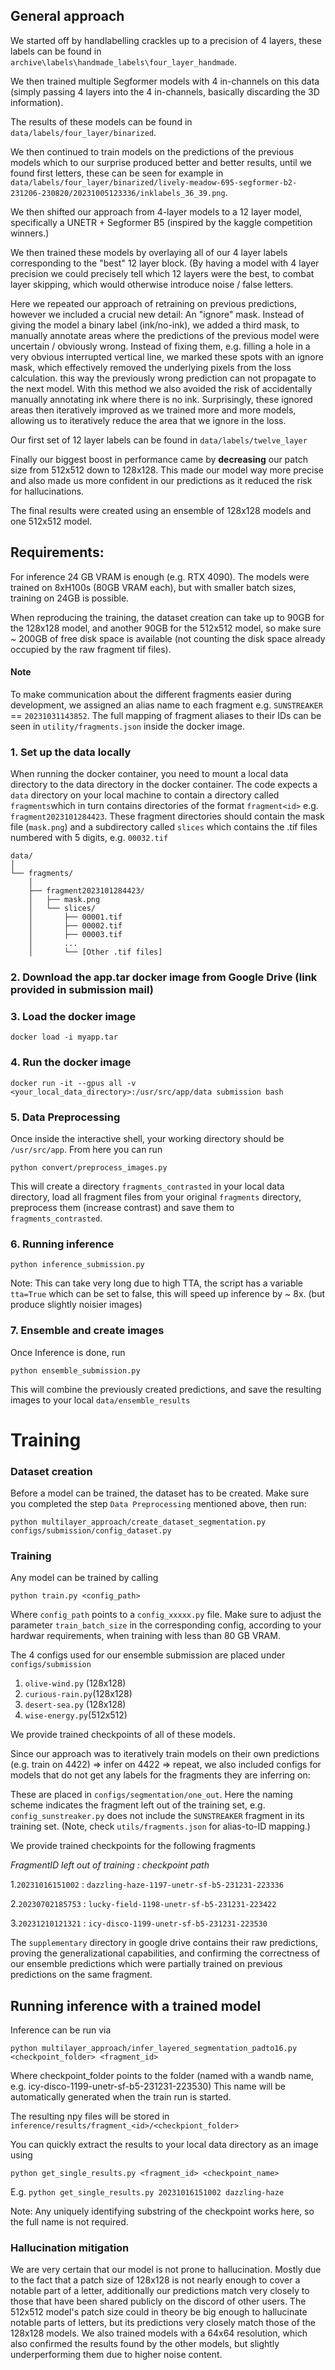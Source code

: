 ## General approach

We started off by handlabelling crackles up to a precision of 4 layers, these labels can be found in 
`archive\labels\handmade_labels\four_layer_handmade`.

We then trained multiple Segformer models with 4 in-channels on this data (simply passing 4 layers into the 4
in-channels, basically  discarding the 3D information).


The results of these models can be found in `data/labels/four_layer/binarized`.

We then continued to train models on the predictions of the previous models which to our surprise produced better and 
better results, until we found first letters, these can be seen for example in
`data/labels/four_layer/binarized/lively-meadow-695-segformer-b2-231206-230820/20231005123336/inklabels_36_39.png`. 

We then shifted our approach from 4-layer models to a 12 layer model, specifically a UNETR + Segformer B5 
(inspired by the kaggle competition winners.)

We then trained these models by overlaying all of our 4 layer labels corresponding to the "best" 12 layer block. 
(By having a model with 4 layer precision
we could precisely tell which 12 layers were the best, to combat layer skipping, which would otherwise introduce
noise / false letters.

Here we repeated our approach of retraining on previous predictions, however we included a crucial new detail: 
An "ignore" mask. Instead of giving the model a binary label (ink/no-ink), we added a third mask, to manually
annotate areas where the predictions of the previous model were uncertain / obviously wrong. Instead of fixing
them, e.g. filling a hole in a very obvious interrupted vertical line, we marked these spots with an ignore mask, 
which effectively removed the underlying pixels from the loss calculation. this way the previously wrong prediction 
can not propagate to the next model. With this method we also avoided the risk of accidentally manually annotating ink
where there is no ink. Surprisingly, these ignored areas then iteratively improved as we trained more and more models, 
allowing us to iteratively reduce the area that we ignore in the loss.

Our first set of 12 layer labels can be found in `data/labels/twelve_layer` 

Finally our biggest boost in performance came by **decreasing** our patch size from 512x512 down to 128x128.
This made our model way more precise and also made us more confident in our predictions as it reduced the risk
for hallucinations.

The final results were created using an ensemble of 128x128 models and one 512x512 model.

## Requirements:
For inference 24 GB VRAM is enough (e.g. RTX 4090). The models were trained on 8xH100s (80GB VRAM each),
but with smaller batch sizes, training on 24GB is possible.

When reproducing the training, the dataset creation can take up to 90GB for the 128x128 model, 
and another 90GB for the 512x512 model, so make sure ~ 200GB of free disk space is available 
(not counting the disk space already occupied by the raw fragment tif files).
#### Note
To make communication about the different fragments easier during development, we assigned an alias name to each 
fragment e.g. `SUNSTREAKER` == `20231031143852`. The full mapping of fragment aliases to their IDs can be seen 
in `utility/fragments.json` inside the docker image.
### 1. Set up the data locally
When running the docker container, you need to mount a local data directory to the data directory in the docker container.
The code expects a `data` directory on your local machine to contain a directory called `fragments`which in turn 
contains directories of the format
`fragment<id>` e.g. `fragment2023101284423`.
These fragment directories should contain the mask file (`mask.png`) and a subdirectory called `slices` 
which contains the .tif files numbered with 5 digits, e.g. `00032.tif`

    data/
    │
    └── fragments/
        │
        ├── fragment2023101284423/
        │   ├── mask.png
        │   └── slices/
        │       ├── 00001.tif
        │       ├── 00002.tif
        │       ├── 00003.tif
        │       ...
        │       └── [Other .tif files]
###  2. Download the app.tar docker image from Google Drive (link provided in submission mail)
###  3. Load the docker image
```
docker load -i myapp.tar
```
### 4. Run the docker image

```
docker run -it --gpus all -v <your_local_data_directory>:/usr/src/app/data submission bash
```
### 5. Data Preprocessing
Once inside the interactive shell, your working directory should be `/usr/src/app`.
From here you can run 
````commandline
python convert/preprocess_images.py 
````
This will create a directory ``fragments_contrasted`` in your local data directory, load all fragment 
files from your original ``fragments`` directory, preprocess them (increase contrast) and save them to 
``fragments_contrasted``.

### 6. Running inference

````commandline
python inference_submission.py
````
Note: This can take very long due to high TTA, the script has a variable ``tta=True`` which can be 
set to false, this will speed up inference by ~ 8x. (but produce slightly noisier images)

### 7. Ensemble and create images
Once Inference is done, run

````commandline
python ensemble_submission.py
````
This will combine the previously created predictions, and save the resulting images to your local
`data/ensemble_results`


# Training 
### Dataset creation
Before a model can be trained, the dataset has to be created.
Make sure you completed the step `Data Preprocessing` mentioned above, then run: 
```commandline
python multilayer_approach/create_dataset_segmentation.py configs/submission/config_dataset.py
```

### Training
Any model can be trained by calling
```commandline
python train.py <config_path>
```
Where ``config_path`` points to a ``config_xxxxx.py`` file. Make sure to adjust the parameter ```train_batch_size```
in the corresponding config, according to your hardwar requirements, when training with less than 80 GB VRAM.

The 4 configs used for our ensemble submission are placed under `configs/submission` 
1. ``olive-wind.py`` (128x128)
2. ``curious-rain.py``(128x128)
3. ``desert-sea.py`` (128x128)
4. ``wise-energy.py``(512x512)

We provide trained checkpoints of all of these models.

Since our approach was to iteratively train models on their own predictions (e.g. train on 4422) => infer on 4422 => 
repeat, we also included configs for models that do not get any labels for the fragments they are inferring on:

These are placed in `configs/segmentation/one_out`.
Here the naming scheme indicates the fragment left out of the training set, e.g. `config_sunstreaker.py` does not
include the `SUNSTREAKER` fragment in its training set.  (Note, check ``utils/fragments.json`` for alias-to-ID mapping.)

We provide trained checkpoints for the following fragments 

*FragmentID left out of training : checkpoint path*

1.``20231016151002`` : ``dazzling-haze-1197-unetr-sf-b5-231231-223336``

2.``20230702185753`` : ``lucky-field-1198-unetr-sf-b5-231231-223422``

3.``20231210121321`` : ``icy-disco-1199-unetr-sf-b5-231231-223530``

The ``supplementary`` directory in google drive contains their raw predictions, proving the generalizational 
capabilities, and confirming the correctness of our ensemble predictions which were partially trained on previous 
predictions on the same fragment.

## Running inference with a trained model
Inference can be run via
```
python multilayer_approach/infer_layered_segmentation_padto16.py <checkpoint_folder> <fragment_id>
```
Where checkpoint_folder points to the folder (named with a wandb name, e.g. icy-disco-1199-unetr-sf-b5-231231-223530)
This name will be automatically generated when the train run is started.

The resulting npy files will be stored in `inference/results/fragment_<id>/<checkpiont_folder>`

You can quickly extract the results to your local data directory as an image using
````commandline
python get_single_results.py <fragment_id> <checkpoint_name>
````
E.g. `python get_single_results.py 20231016151002 dazzling-haze`

Note: Any uniquely identifying substring of the checkpoint works here, so the full name is not required.


### Hallucination mitigation
We are very certain that our model is not prone to hallucination. Mostly due to the fact that a patch size
of 128x128 is not nearly enough to cover a notable part of a letter, additionally our predictions match very
closely to those that have been shared publicly on the discord of other users. The 512x512 model's patch size 
could in theory be big enough to hallucinate notable parts of letters, but its predictions very closely match 
those of the 128x128 models.
We also trained models with a 64x64 resolution, which also confirmed the results found by the other models, 
but slightly underperforming them due to higher noise content.
